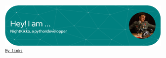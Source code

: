 ![github-banner](./github-header-image.png)
<sub><samp><a href="https://linktr.ee/NightKikko">My links</a></samp></sub>
